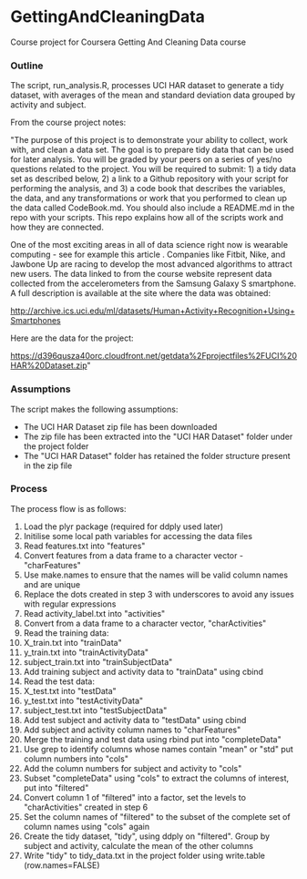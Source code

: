 # GettingAndCleaningData
Course project for Coursera Getting And Cleaning Data course

### Outline
The script, run_analysis.R, processes UCI HAR dataset to generate a tidy dataset, with averages of the mean and standard deviation data grouped by activity and subject.

From the course project notes:

"The purpose of this project is to demonstrate your ability to collect, work with, and clean a data set. The goal is to prepare tidy data that can be used for later analysis. You will be graded by your peers on a series of yes/no questions related to the project. You will be required to submit: 1) a tidy data set as described below, 2) a link to a Github repository with your script for performing the analysis, and 3) a code book that describes the variables, the data, and any transformations or work that you performed to clean up the data called CodeBook.md. You should also include a README.md in the repo with your scripts. This repo explains how all of the scripts work and how they are connected.  

One of the most exciting areas in all of data science right now is wearable computing - see for example this article . Companies like Fitbit, Nike, and Jawbone Up are racing to develop the most advanced algorithms to attract new users. The data linked to from the course website represent data collected from the accelerometers from the Samsung Galaxy S smartphone. A full description is available at the site where the data was obtained: 

http://archive.ics.uci.edu/ml/datasets/Human+Activity+Recognition+Using+Smartphones 

Here are the data for the project: 

https://d396qusza40orc.cloudfront.net/getdata%2Fprojectfiles%2FUCI%20HAR%20Dataset.zip"

### Assumptions
The script makes the following assumptions:
* The UCI HAR Dataset zip file has been downloaded
* The zip file has been extracted into the "UCI HAR Dataset" folder under the project folder
* The "UCI HAR Dataset" folder has retained the folder structure present in the zip file

### Process
The process flow is as follows:

1. Load the plyr package (required for ddply used later)
2. Initilise some local path variables for accessing the data files
3. Read features.txt into "features"
4. Convert features from a data frame to a character vector - "charFeatures"
5. Use make.names to ensure that the names will be valid column names and are unique
6. Replace the dots created in step 3 with underscores to avoid any issues with regular expressions
7. Read activity_label.txt into "activities"
8. Convert from a data frame to a character vector, "charActivities"
9. Read the training data:
  1. X_train.txt into "trainData"
  2. y_train.txt into "trainActivityData"
  3. subject_train.txt into "trainSubjectData"
10. Add training subject and activity data to "trainData" using cbind
11. Read the test data:
  1. X_test.txt into "testData"
  2. y_test.txt into "testActivityData"
  3. subject_test.txt into "testSubjectData"
12. Add test subject and activity data to "testData" using cbind
13. Add subject and activity column names to "charFeatures"
14. Merge the training and test data using rbind put into "completeData"
15. Use grep to identify columns whose names contain "mean" or "std" put column numbers into "cols"
16. Add the column numbers for subject and activity to "cols"
17. Subset "completeData" using "cols" to extract the columns of interest, put into "filtered"
18. Convert column 1 of "filtered" into a factor, set the levels to "charActivities" created in step 6
19. Set the column names of "filtered" to the subset of the complete set of column names using "cols" again
20. Create the tidy dataset, "tidy", using ddply on "filtered". Group by subject and activity, calculate the mean of the other columns
21. Write "tidy" to tidy_data.txt in the project folder using write.table (row.names=FALSE)
